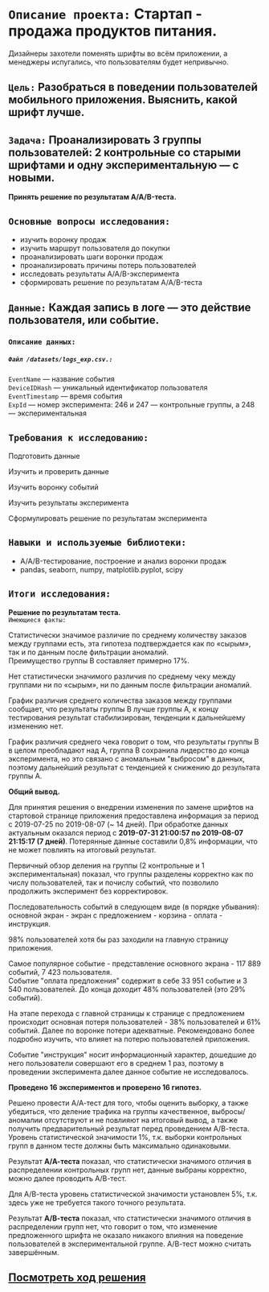 # `Описание проекта:` Стартап - продажа продуктов питания. 
Дизайнеры захотели поменять шрифты во всём приложении, а менеджеры испугались, что пользователям будет непривычно.  

## `Цель:` Разобраться в поведении пользователей мобильного приложения. Выяснить, какой шрифт лучше. 

## `Задача:` Проанализировать 3 группы пользователей: 2 контрольные со старыми шрифтами и одну экспериментальную — с новыми.  
**Принять решение по результатам A/A/B-теста.**

## `Основные вопросы исследования:`   
- изучить воронку продаж  
- изучить маршрут пользователя до покупки  
- проанализировать шаги воронки продаж   
- проанализировать причины потерь пользователей  
- исследовать результаты A/A/B-эксперимента  
- сформировать решение по результатам A/A/B-теста  
  
## `Данные:` Каждая запись в логе — это действие пользователя, или событие.  

  ### `Описание данных:`  
 ##### `Файл /datasets/logs_exp.csv.:`  
  
`EventName` —  название события  
`DeviceIDHash` —  уникальный идентификатор пользователя  
`EventTimestamp` —  время события  
`ExpId` —  номер эксперимента: 246 и 247 — контрольные группы, а 248 — экспериментальная  

## `Требования к исследованию:`  

Подготовить данные  
  
Изучить и проверить данные   
  
Изучить воронку событий   

Изучить результаты эксперимента   

Сформулировать решение по результатам эксперимента  

## `Навыки и используемые библиотеки:`

- A/A/B-тестирование, построение и анализ воронки продаж
- pandas, seaborn, numpy, matplotlib.pyplot, scipy

## `Итоги исследования:`

**Решение по результатам теста.**  
`Имеющиеся факты:`  
  
Статистически значимое различие по среднему количеству заказов между группами есть, эта гипотеза подтверждается как по «сырым», так и по данным после фильтрации аномалий.  
Преимущество группы В составляет примерно 17%.  
   
Нет статистически значимого различия по среднему чеку между группами ни по «сырым», ни по данным после фильтрации аномалий.  
   
График различия среднего количества заказов между группами сообщает, что результаты группы B лучше группы A, к концу тестирования результат стабилизирован, тенденции к дальнейшему изменению нет.  
   
График различия среднего чека говорит о том, что результаты группы B в целом преобладают над А, группа В сохранила лидерство до конца эксперимента, но это связано с аномальным "выбросом" в данных, поэтому  дальнейший результат с тенденцией к снижению до результата группы А.  
   
**Общий вывод.**   
  
Для принятия решения о внедрении изменения по замене шрифтов на стартовой странице приложения предоставлена информация за период с 2019-07-25 по 2019-08-07 (~ 14 дней). При обработке данных актуальным оказался период с **2019-07-31 21:00:57 по 2019-08-07 21:15:17 (7 дней)**. Потерянные данные составили 0,8% информации, что не может повлиять на итоговый результат.  
  
Первичный обзор деления на группы (2 контрольные и 1 экспериментальная) показал, что группы разделены корректно как по числу пользователей, так и почислу событий, что позволило продолжить эксперимент без корректировок.  
  
Последовательность событий в следующем виде (в порядке убывания): основной экран - экран с предложением - корзина - оплата - инструкция.

98% пользователей хотя бы раз заходили на главную страницу приложения.  
  
Самое популярное событие - представление основного экрана - 117 889 событий, 7 423 пользователя.  
Событие "оплата предложения" содержит в себе 33 951 событие и 3 540 пользователей. До конца доходит 48% пользователей (это 29% событий).  

На этапе перехода с главной страницы к странице с предложением происходит основная потеря пользователей -  38% пользователей и 61% событий. Далее по воронке потери адекватные. Рекомендовано более подробно изучить, что влияет на потерю пользователей приложения.  
  
Событие "инструкция" носит информационный характер, дошедшие до него пользователи совершают его в среднем 1 раз, поэтому в проведении эксперимента далее данное событие не исследовалось.  
  
**Проведено 16 экспериментов и проверено 16 гипотез.**   
  
Решено провести А/А-тест для того, чтобы оценить выборку, а также убедиться, что деление трафика на группы качественное, выбросы/аномалии отсутствуют и не повлияют на итоговый вывод, а также получить предварительный результат перед проведением А/В-теста. Уровень статистической значимости 1%, т.к. выборки контрольных групп в данном тесте должны быть максимально одинаковыми.   
  
Результат **А/А-теста** показал, что статистически значимого отличия в распределении контрольных групп нет, данные выбраны корректно, можно далее проводить А/В-тест.  
  
Для А/В-теста уровень статистической значимости установлен 5%, т.к. здесь уже не требуется такого точного результата.  
  
Результат **А/В-теста** показал, что статистически значимого отличия в распределении групп нет, что говорит о том, что изменение предложенного шрифта не оказало никакого влияния на поведение пользователей в экспериментальной группе. А/В-тест можно считать завершённым.   

##  [Посмотреть ход решения](https://github.com/Alla-Kuhtenko/Portfolio_YP/blob/main/Startup-food-sales/Startup-food-sales.ipynb)

